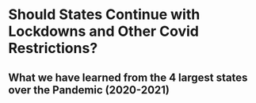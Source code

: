 
# Should States Continue with Lockdowns and Other Covid Restrictions?
## What we have learned from the 4 largest states over the Pandemic (2020-2021)
